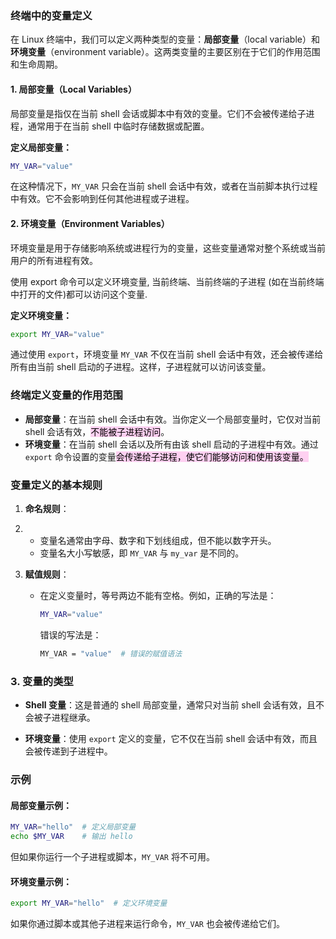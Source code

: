 ### 终端中的变量定义

在 Linux 终端中，我们可以定义两种类型的变量：**局部变量**（local variable）和**环境变量**（environment variable）。这两类变量的主要区别在于它们的作用范围和生命周期。

#### 1. 局部变量（Local Variables）

局部变量是指仅在当前 shell 会话或脚本中有效的变量。它们不会被传递给子进程，通常用于在当前 shell 中临时存储数据或配置。

**定义局部变量：**

```bash
MY_VAR="value"
```

在这种情况下，`MY_VAR` 只会在当前 shell 会话中有效，或者在当前脚本执行过程中有效。它不会影响到任何其他进程或子进程。

#### 2. 环境变量（Environment Variables）

环境变量是用于存储影响系统或进程行为的变量，这些变量通常对整个系统或当前用户的所有进程有效。

使用 export 命令可以定义环境变量, 当前终端、当前终端的子进程 (如在当前终端中打开的文件)都可以访问这个变量.

**定义环境变量：**
```bash
export MY_VAR="value"
```

通过使用 `export`，环境变量 `MY_VAR` 不仅在当前 shell 会话中有效，还会被传递给所有由当前 shell 启动的子进程。这样，子进程就可以访问该变量。

### 终端定义变量的作用范围

- **局部变量**：在当前 shell 会话中有效。当你定义一个局部变量时，它仅对当前 shell 会话有效，<mark style="background: #FFB8EBA6;">不能被子进程访问</mark>。
- **环境变量**：在当前 shell 会话以及所有由该 shell 启动的子进程中有效。通过 `export` 命令设置的变量<mark style="background: #FFB8EBA6;">会传递给子进程，使它们能够访问和使用该变量。</mark>

### 变量定义的基本规则

1. **命名规则**：
2. 
   - 变量名通常由字母、数字和下划线组成，但不能以数字开头。
   - 变量名大小写敏感，即 `MY_VAR` 与 `my_var` 是不同的。

3. **赋值规则**：
   - 在定义变量时，等号两边不能有空格。例如，正确的写法是：  
     ```bash
     MY_VAR="value"
     ```
     错误的写法是：  
     ```bash
     MY_VAR = "value"  # 错误的赋值语法
     ```

### 3. 变量的类型

- **Shell 变量**：这是普通的 shell 局部变量，通常只对当前 shell 会话有效，且不会被子进程继承。

- **环境变量**：使用 `export` 定义的变量，它不仅在当前 shell 会话中有效，而且会被传递到子进程中。

### 示例

#### 局部变量示例：
```bash
MY_VAR="hello"  # 定义局部变量
echo $MY_VAR    # 输出 hello
```

但如果你运行一个子进程或脚本，`MY_VAR` 将不可用。

#### 环境变量示例：
```bash
export MY_VAR="hello"  # 定义环境变量
```

如果你通过脚本或其他子进程来运行命令，`MY_VAR` 也会被传递给它们。